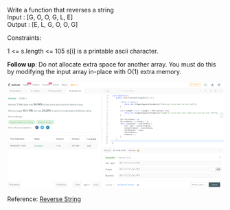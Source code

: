 Write a function that reverses a string  
Input : [G, O, O, G, L, E]  
Output : [E, L, G, O, O, G]


Constraints:

1 <= s.length <= 105
s[i] is a printable ascii character.
 
<strong>Follow up</strong>: Do not allocate extra space for another array. You must do this by modifying the input array in-place with O(1) extra memory.

![reverse-string-image](/src/main/resources/reverse-string.png)  

Reference: [Reverse String](https://leetcode.com/problems/reverse-string/)

